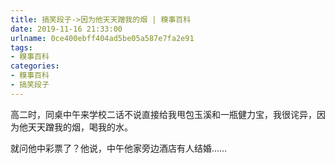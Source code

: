 ```yaml
---
title: 搞笑段子->因为他天天蹭我的烟 | 糗事百科
date: 2019-11-16 21:33:00
urlname: 0ce400ebff404ad5be05a587e7fa2e91
tags: 
- 糗事百科
categories:
- 糗事百科
- 搞笑段子
---
```

高二时，同桌中午来学校二话不说直接给我甩包玉溪和一瓶健力宝，我很诧异，因为他天天蹭我的烟，喝我的水。

就问他中彩票了？他说，中午他家旁边酒店有人结婚……


